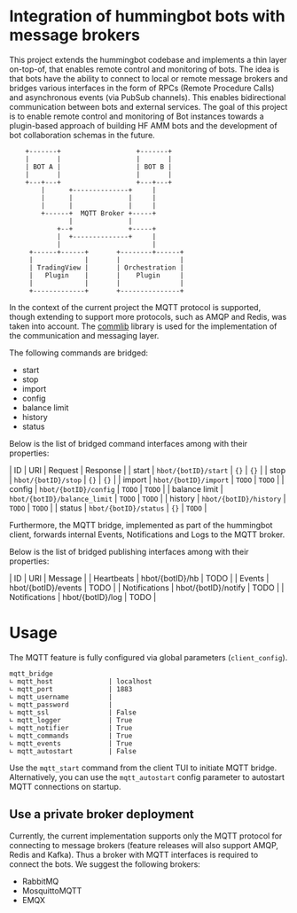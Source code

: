 # Integration of hummingbot bots with message brokers

This project extends the hummingbot codebase and implements a thin
layer on-top-of, that enables remote control and monitoring of bots.
The idea is that bots have the ability to connect to local or remote message
brokers and bridges various interfaces in the form of RPCs (Remote Procedure Calls)
and asynchronous events (via PubSub channels). This enables bidirectional
communication between bots and external services.
The goal of this project is to enable remote control and monitoring of Bot
instances towards a plugin-based approach of building HF AMM bots and the
development of bot collaboration schemas in the future.

```
    +-------+                   +-------+
    |       |                   |       |
    | BOT A |                   | BOT B |
    |       |                   |       |
    +---+---+                   +---+---+
        |      +--------------+     |
        |      |              |     |
        |      |              |     |
        +------+  MQTT Broker +-----+
               |              |
            +--+              +-----+
            |  +--------------+     |
            |                       |
     +------+------+       +--------+------+
     |             |       |               |
     | TradingView |       | Orchestration |
     |   Plugin    |       |    Plugin     |
     |             |       |               |
     +-------------+       +---------------+

```

In the context of the current project the MQTT protocol is supported, though
extending to support more protocols, such as AMQP and Redis, was taken into
account. The [commlib](https://github.com/robotics-4-all/commlib-py/tree/v2)
library is used for the implementation of the communication and messaging layer.

The following commands are bridged:

- start
- stop
- import
- config
- balance limit
- history
- status

Below is the list of bridged command interfaces among with their properties:

| ID | URI | Request | Response |
| start | `hbot/{botID}/start` | `{}` | `{}` |
| stop | `hbot/{botID}/stop` | `{}` | `{}` |
| import | `hbot/{botID}/import` | `TODO` | `TODO` |
| config | `hbot/{botID}/config` | `TODO` | `TODO` |
| balance limit | `hbot/{botID}/balance_limit` | `TODO` | `TODO` |
| history | `hbot/{botID}/history` | `TODO` | `TODO` |
| status | `hbot/{botID}/status` | `{}` | `TODO` |

Furthermore, the MQTT bridge, implemented as part of the hummingbot client,
forwards internal Events, Notifications and Logs to the MQTT broker.

Below is the list of bridged publishing interfaces among with their properties:

| ID | URI | Message |
| Heartbeats | hbot/{botID}/hb | TODO |
| Events | hbot/{botID}/events | TODO |
| Notifications | hbot/{botID}/notify | TODO |
| Notifications | hbot/{botID}/log | TODO |

# Usage

The MQTT feature is fully configured via global parameters (`client_config`).

```
mqtt_bridge
∟ mqtt_host              | localhost
∟ mqtt_port              | 1883
∟ mqtt_username          | 
∟ mqtt_password          |
∟ mqtt_ssl               | False
∟ mqtt_logger            | True
∟ mqtt_notifier          | True
∟ mqtt_commands          | True
∟ mqtt_events            | True
∟ mqtt_autostart         | False
```

Use the `mqtt_start` command from the client TUI to initiate MQTT bridge.
Alternatively, you can use the `mqtt_autostart` config parameter to autostart
MQTT connections on startup.


## Use a private broker deployment

Currently, the current implementation supports only the MQTT protocol for 
connecting to message brokers (feature releases will also support AMQP, Redis and Kafka).
Thus a broker with MQTT interfaces is required to connect the bots.
We suggest the following brokers:

- RabbitMQ
- MosquittoMQTT
- EMQX


